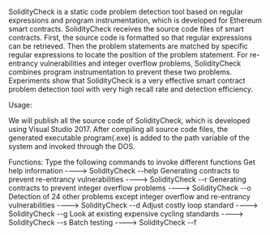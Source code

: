 SolidityCheck is a static code problem detection tool based on regular expressions and program instrumentation, which is developed for Ethereum smart contracts. SolidityCheck receives the source code files of smart contracts. First, the source code is formatted so that regular expressions can be retrieved. Then the problem statements are matched by specific regular expressions to locate the position of the problem statement. For re-entrancy vulnerabilities and integer overflow problems, SolidityCheck combines program instrumentation to prevent these two problems. Experiments show that SolidityCheck is a very effective smart contract problem detection tool with very high recall rate and detection efficiency.

Usage:

We will publish all the source code of SolidityCheck, which is developed using Visual Studio 2017. 
After compiling all source code files, the generated executable program(.exe) is added to the path 
variable of the system and invoked through the DOS.

Functions:
Type the following commands to invoke different functions
Get help information	---->		SolidityCheck --help
Generating contracts to prevent re-entrancy vulnerabilities		---->		SolidityCheck --r
Generating contracts to prevent integer overflow problems		---->		SolidityCheck --o
Detection of 24 other problems except integer overflow and re-entrancy vulnerabilities		---->		SolidityCheck --d
Adjust costly loop standard		---->		SolidityCheck --g
Look at existing expensive cycling standards		---->		SolidityCheck --s
Batch testing		---->		SolidityCheck --f



